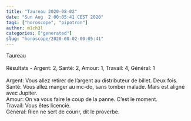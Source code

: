 ```yaml
---
title: "Taureau 2020-08-02"
date: "Sun Aug  2 00:05:41 CEST 2020"
tags: ["horoscope", "pipotron"]
author: m1ch3l
categories: ["generated"]
slug: "horoscope/2020-08-02-00:05:41"
---
```


Taureau<br>
<br>
Résultats - Argent: 2, Santé: 2, Amour: 1, Travail: 4, Général: 1<br>
<br>
Argent:  Vous allez retirer de l’argent au distributeur de billet. Deux fois.<br>
Santé:   Vous allez manger au mc-do, sans tomber malade. Mars est aligné avec Jupiter.<br>
Amour:   On va vous faire le coup de la panne. C’est le moment.<br>
Travail: Vous êtes licencié. <br>
Général: Rien ne sert de courir, dit le proverbe.<br>
